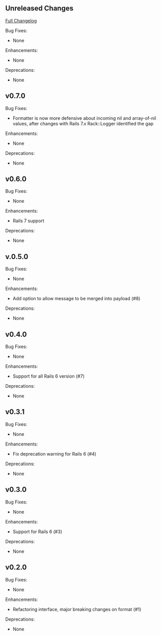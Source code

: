 ## Unreleased Changes

[Full Changelog](https://github.com/Hacker0x01/fluent_logger_rails/compare/master)

Bug Fixes:

* None

Enhancements:

* None

Deprecations:

* None

## v0.7.0

Bug Fixes:

* Formatter is now more defensive about incoming nil and array-of-nil values, after changes with Rails 7.x Rack::Logger identified the gap

Enhancements:

* None

Deprecations:

* None

## v0.6.0

Bug Fixes:

* None

Enhancements:

* Rails 7 support

Deprecations:

* None

## v.0.5.0

Bug Fixes:

* None

Enhancements:

* Add option to allow message to be merged into payload (#8)

Deprecations:

* None

## v0.4.0

Bug Fixes:

* None

Enhancements:

* Support for all Rails 6 version (#7)

Deprecations:

* None

## v0.3.1

Bug Fixes:

* None

Enhancements:

* Fix deprecation warning for Rails 6 (#4)

Deprecations:
* None

## v0.3.0

Bug Fixes:

* None

Enhancements:

* Support for Rails 6 (#3)

Deprecations:
* None

## v0.2.0

Bug Fixes:

* None

Enhancements:

* Refactoring interface, major breaking changes on format (#1) 

Deprecations:
* None
